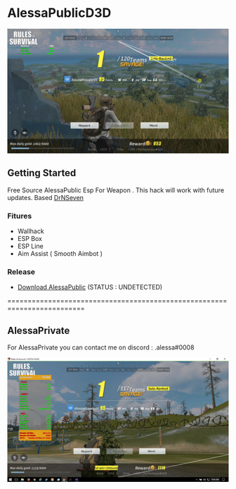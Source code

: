 # AlessaPublicD3D

![screenshot](https://github.com/alessa0008/AlessaPublicD3D/blob/master/alessapublic.png)

## Getting Started
Free Source AlessaPublic Esp For Weapon . This hack will work with future updates. 
Based [DrNSeven](https://github.com/DrNseven)

### Fitures
* Wallhack
* ESP Box
* ESP Line
* Aim Assist ( Smooth Aimbot )

### Release
* [Download AlessaPublic](https://bit.ly/2H6X2YT) (STATUS : UNDETECTED)

=========================================================================

## AlessaPrivate
For AlessaPrivate you can contact me on discord : .alessa#0008

![screenshot](https://github.com/alessa0008/AlessaPublicD3D/blob/master/alessaprivate.png)
